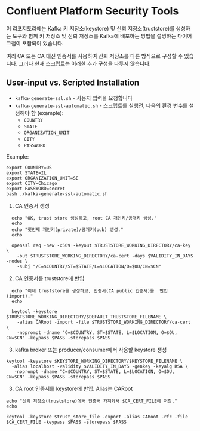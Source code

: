 Confluent Platform Security Tools
=================================

이 리포지토리에는 Kafka 키 저장소(keystore) 및 신뢰 저장소(truststore)를 생성하는 도구와 함께 키 저장소 및 신뢰 저장소를 Kafka에 배포하는 방법을 설명하는 다이어그램이 포함되어 있습니다.

여러 CA 또는 CA 대신 인증서를 사용하여 신뢰 저장소를 다른 방식으로 구성할 수 있습니다. 그러나 현재 스크립트는 이러한 추가 구성을 다루지 않습니다.

## User-input vs. Scripted Installation

- `kafka-generate-ssl.sh` - 사용자 입력을 요청합니다
- `kafka-generate-ssl-automatic.sh` - 스크립트를 실행전, 다음의 환경 변수를 설정해야 함 (example):
  - `COUNTRY`
  - `STATE`
  - `ORGANIZATION_UNIT`
  - `CITY`
  - `PASSWORD`

Example:
```
export COUNTRY=US
export STATE=IL
export ORGANIZATION_UNIT=SE
export CITY=Chicago
export PASSWORD=secret
bash ./kafka-generate-ssl-automatic.sh
```
1. CA 인증서 생성
```
  echo "OK, trust store 생성하고, root CA 개인키/공개키 생성."
  echo
  echo "첫번째 개인키(private)/공개키(pub) 생성."
  echo

  openssl req -new -x509 -keyout $TRUSTSTORE_WORKING_DIRECTORY/ca-key \
    -out $TRUSTSTORE_WORKING_DIRECTORY/ca-cert -days $VALIDITY_IN_DAYS -nodes \
    -subj "/C=$COUNTRY/ST=$STATE/L=$LOCATION/O=$OU/CN=$CN"
```

2. CA 인증서를 truststore에 반입
```
  echo "이제 truststore를 생성하고, 인증서(CA public 인증서)를  반입(import)."
  echo

  keytool -keystore $TRUSTSTORE_WORKING_DIRECTORY/$DEFAULT_TRUSTSTORE_FILENAME \
    -alias CARoot -import -file $TRUSTSTORE_WORKING_DIRECTORY/ca-cert \
    -noprompt -dname "C=$COUNTRY, ST=$STATE, L=$LOCATION, O=$OU, CN=$CN" -keypass $PASS -storepass $PASS
```

3. kafka broker 또는 producer/consumer에서 사용할 keystore 생성
```
keytool -keystore $KEYSTORE_WORKING_DIRECTORY/$KEYSTORE_FILENAME \
  -alias localhost -validity $VALIDITY_IN_DAYS -genkey -keyalg RSA \
   -noprompt -dname "C=$COUNTRY, ST=$STATE, L=$LOCATION, O=$OU, CN=$CN" -keypass $PASS -storepass $PASS
```
3. CA root 인증서를 keystore에 반입. Alias는 CARoot
```
echo "신뢰 저장소(truststore)에서 인증서 가져와서 $CA_CERT_FILE에 저장."
echo

keytool -keystore $trust_store_file -export -alias CARoot -rfc -file $CA_CERT_FILE -keypass $PASS -storepass $PASS
```
